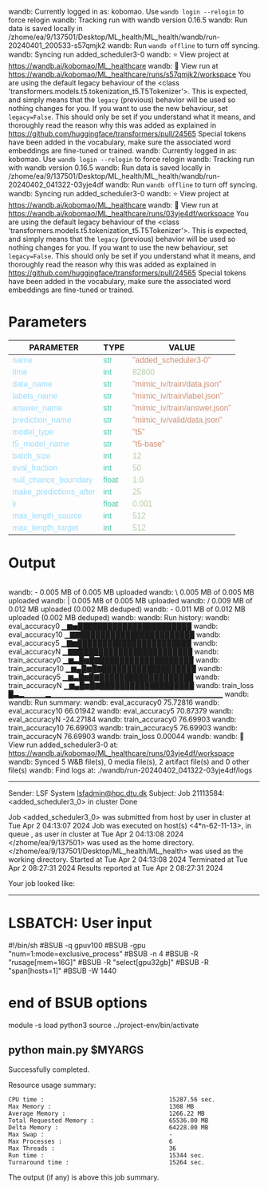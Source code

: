 wandb: Currently logged in as: kobomao. Use `wandb login --relogin` to force relogin
wandb: Tracking run with wandb version 0.16.5
wandb: Run data is saved locally in /zhome/ea/9/137501/Desktop/ML_health/ML_health/wandb/run-20240401_200533-s57qmjk2
wandb: Run `wandb offline` to turn off syncing.
wandb: Syncing run added_scheduler3-0
wandb: ⭐️ View project at https://wandb.ai/kobomao/ML_healthcare
wandb: 🚀 View run at https://wandb.ai/kobomao/ML_healthcare/runs/s57qmjk2/workspace
You are using the default legacy behaviour of the <class 'transformers.models.t5.tokenization_t5.T5Tokenizer'>. This is expected, and simply means that the `legacy` (previous) behavior will be used so nothing changes for you. If you want to use the new behaviour, set `legacy=False`. This should only be set if you understand what it means, and thoroughly read the reason why this was added as explained in https://github.com/huggingface/transformers/pull/24565
Special tokens have been added in the vocabulary, make sure the associated word embeddings are fine-tuned or trained.
wandb: Currently logged in as: kobomao. Use `wandb login --relogin` to force relogin
wandb: Tracking run with wandb version 0.16.5
wandb: Run data is saved locally in /zhome/ea/9/137501/Desktop/ML_health/ML_health/wandb/run-20240402_041322-03yje4df
wandb: Run `wandb offline` to turn off syncing.
wandb: Syncing run added_scheduler3-0
wandb: ⭐️ View project at https://wandb.ai/kobomao/ML_healthcare
wandb: 🚀 View run at https://wandb.ai/kobomao/ML_healthcare/runs/03yje4df/workspace
You are using the default legacy behaviour of the <class 'transformers.models.t5.tokenization_t5.T5Tokenizer'>. This is expected, and simply means that the `legacy` (previous) behavior will be used so nothing changes for you. If you want to use the new behaviour, set `legacy=False`. This should only be set if you understand what it means, and thoroughly read the reason why this was added as explained in https://github.com/huggingface/transformers/pull/24565
Special tokens have been added in the vocabulary, make sure the associated word embeddings are fine-tuned or trained.

<style>
c { color: #9cdcfe; font-family: 'Verdana', sans-serif;} /* VARIABLE */
d { color: #4EC9B0; font-family: 'Verdana', sans-serif;} /* CLASS */
e { color: #569cd6; font-family: 'Verdana', sans-serif;} /* BOOL */
f { color: #b5cea8; font-family: 'Verdana', sans-serif;} /* NUMBERS */
j { color: #ce9178; font-family: 'Verdana', sans-serif;} /* STRING */
k { font-family: 'Verdana', sans-serif;} /* SYMBOLS */
</style>

# Parameters

| PARAMETER         | TYPE              | VALUE             |
|-------------------|-------------------|-------------------|
| <c>name</c>       | <d>str</d>        | <j>"added_scheduler3-0"</j> |
| <c>time</c>       | <d>int</d>        | <f>82800</f>      |
| <c>data_name</c>  | <d>str</d>        | <j>"mimic_iv/train/data.json"</j> |
| <c>labels_name</c>| <d>str</d>        | <j>"mimic_iv/train/label.json"</j> |
| <c>answer_name</c>| <d>str</d>        | <j>"mimic_iv/train/answer.json"</j> |
| <c>prediction_name</c>| <d>str</d>        | <j>"mimic_iv/valid/data.json"</j> |
| <c>model_type</c> | <d>str</d>        | <j>"t5"</j>       |
| <c>t5_model_name</c>| <d>str</d>        | <j>"t5-base"</j>  |
| <c>batch_size</c> | <d>int</d>        | <f>12</f>         |
| <c>eval_fraction</c>| <d>int</d>        | <f>50</f>         |
| <c>null_chance_boundary</c>| <d>float</d>      | <f>1.0</f>        |
| <c>make_predictions_after</c>| <d>int</d>        | <f>25</f>         |
| <c>lr</c>         | <d>float</d>      | <f>0.001</f>      |
| <c>max_length_source</c>| <d>int</d>        | <f>512</f>        |
| <c>max_length_target</c>| <d>int</d>        | <f>512</f>        |

# Output

```
```
wandb: - 0.005 MB of 0.005 MB uploadedwandb: \ 0.005 MB of 0.005 MB uploadedwandb: | 0.005 MB of 0.005 MB uploadedwandb: / 0.009 MB of 0.012 MB uploaded (0.002 MB deduped)wandb: - 0.011 MB of 0.012 MB uploaded (0.002 MB deduped)wandb: 
wandb: Run history:
wandb:   eval_accuracy0 ▁▆▅███████████████████████
wandb:  eval_accuracy10 ▁▇▇███████████████████████
wandb:   eval_accuracy5 ▁▇▆███████████████████████
wandb:   eval_accuracyN ▁▇▇███████████████████████
wandb:  train_accuracy0 ▁▆▃█▆█▇███████████████████
wandb: train_accuracy10 ▁▆▄█▆█▇███████████████████
wandb:  train_accuracy5 ▁▆▃█▆█▇███████████████████
wandb:  train_accuracyN ▁▆▄█▆█▇███████████████████
wandb:       train_loss █▃▂▁▁▁▁▂▁▁▁▁▁▁▁▁▁▁▁▁▁▁▁▁▁▁▁▁▁▁▁▁▁▁▁▁▁▁▁▁
wandb: 
wandb: Run summary:
wandb:   eval_accuracy0 75.72816
wandb:  eval_accuracy10 66.01942
wandb:   eval_accuracy5 70.87379
wandb:   eval_accuracyN -24.27184
wandb:  train_accuracy0 76.69903
wandb: train_accuracy10 76.69903
wandb:  train_accuracy5 76.69903
wandb:  train_accuracyN 76.69903
wandb:       train_loss 0.00044
wandb: 
wandb: 🚀 View run added_scheduler3-0 at: https://wandb.ai/kobomao/ML_healthcare/runs/03yje4df/workspace
wandb: Synced 5 W&B file(s), 0 media file(s), 2 artifact file(s) and 0 other file(s)
wandb: Find logs at: ./wandb/run-20240402_041322-03yje4df/logs

------------------------------------------------------------
Sender: LSF System <lsfadmin@hpc.dtu.dk>
Subject: Job 21113584: <added_scheduler3_0> in cluster <dcc> Done

Job <added_scheduler3_0> was submitted from host <n-62-27-18> by user <s183914> in cluster <dcc> at Tue Apr  2 04:13:07 2024
Job was executed on host(s) <4*n-62-11-13>, in queue <gpuv100>, as user <s183914> in cluster <dcc> at Tue Apr  2 04:13:08 2024
</zhome/ea/9/137501> was used as the home directory.
</zhome/ea/9/137501/Desktop/ML_health/ML_health> was used as the working directory.
Started at Tue Apr  2 04:13:08 2024
Terminated at Tue Apr  2 08:27:31 2024
Results reported at Tue Apr  2 08:27:31 2024

Your job looked like:

------------------------------------------------------------
# LSBATCH: User input
#!/bin/sh
#BSUB -q gpuv100
#BSUB -gpu "num=1:mode=exclusive_process"
#BSUB -n 4
#BSUB -R "rusage[mem=16G]"
#BSUB -R "select[gpu32gb]"
#BSUB -R "span[hosts=1]"
#BSUB -W 1440
# end of BSUB options
module -s load python3
source ../project-env/bin/activate

python main.py $MYARGS
------------------------------------------------------------

Successfully completed.

Resource usage summary:

    CPU time :                                   15287.56 sec.
    Max Memory :                                 1308 MB
    Average Memory :                             1266.22 MB
    Total Requested Memory :                     65536.00 MB
    Delta Memory :                               64228.00 MB
    Max Swap :                                   -
    Max Processes :                              6
    Max Threads :                                36
    Run time :                                   15344 sec.
    Turnaround time :                            15264 sec.

The output (if any) is above this job summary.

